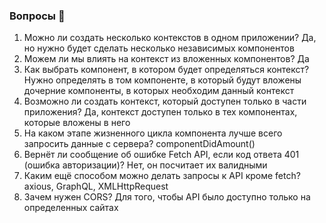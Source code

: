 ### Вопросы 💎

1. Можно ли создать несколько контекстов в одном приложении?
Да, но нужно будет сделать несколько независимых компонентов
2. Можем ли мы влиять на контекст из вложенных компонентов?
Да
3. Как выбрать компонент, в котором будет определяться контекст?
Нужно определять в том компоненте, в который будут вложены дочерние компоненты, в которых необходим данный контекст
4. Возможно ли создать контекст, который доступен только в части приложения? 
Да, контекст доступен только в тех компонентах, которые вложены в него
5. На каком этапе жизненного цикла компонента лучше всего запросить данные с сервера?
componentDidAmount()
6. Вернёт ли сообщение об ошибке Fetch API, если код ответа 401 (ошибка авторизации)?
Нет, он посчитает их валидными
7. Каким ещё способом можно делать запросы к API кроме fetch?
axious, GraphQL, XMLHttpRequest
8. Зачем нужен CORS?
Для того, чтобы API было доступно только на определенных сайтах